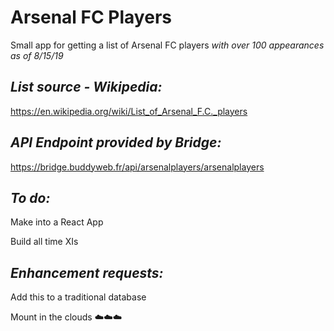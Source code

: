 # Arsenal FC Players
Small app for getting a list of Arsenal FC players *with over 100 appearances as of 8/15/19*


## *List source - Wikipedia:*

https://en.wikipedia.org/wiki/List_of_Arsenal_F.C._players

## *API Endpoint provided by Bridge:*

https://bridge.buddyweb.fr/api/arsenalplayers/arsenalplayers

## *To do:*

Make into a React App

Build all time XIs

## *Enhancement requests:*

Add this to a traditional database

Mount in the clouds ☁️☁️☁️
